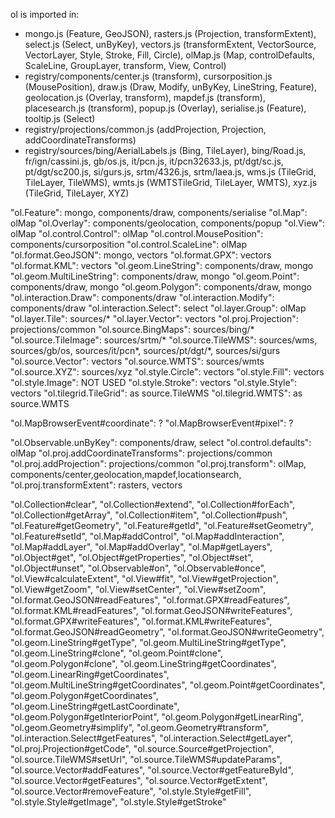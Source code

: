 ol is imported in:
* mongo.js (Feature, GeoJSON), rasters.js (Projection, transformExtent), select.js (Select, unByKey), vectors.js (transformExtent, VectorSource, VectorLayer, Style, Stroke, Fill, Circle), olMap.js (Map, controlDefaults, ScaleLine, GroupLayer, transform, View, Control)
* registry/components/center.js (transform), cursorposition.js (MousePosition), draw.js (Draw, Modify, unByKey, LineString, Feature), geolocation.js (Overlay, transform), mapdef.js (transform), placesearch.js (transform), popup.js (Overlay), serialise.js (Feature), tooltip.js (Select)
* registry/projections/common.js (addProjection, Projection, addCoordinateTransforms)
* registry/sources/bing/AerialLabels.js (Bing, TileLayer), bing/Road.js, fr/ign/cassini.js, gb/os.js, it/pcn.js, it/pcn32633.js, pt/dgt/sc.js, pt/dgt/sc200.js, si/gurs.js, srtm/4326.js, srtm/laea.js, wms.js (TileGrid, TileLayer, TileWMS), wmts.js (WMTSTileGrid, TileLayer, WMTS), xyz.js (TileGrid, TileLayer, XYZ)


"ol.Feature": mongo, components/draw, components/serialise
"ol.Map": olMap
"ol.Overlay": components/geolocation, components/popup
"ol.View": olMap
"ol.control.Control": olMap
"ol.control.MousePosition": components/cursorposition
"ol.control.ScaleLine": olMap
"ol.format.GeoJSON": mongo, vectors
"ol.format.GPX": vectors
"ol.format.KML": vectors
"ol.geom.LineString": components/draw, mongo
"ol.geom.MultiLineString": components/draw, mongo
"ol.geom.Point": components/draw, mongo
"ol.geom.Polygon": components/draw, mongo
"ol.interaction.Draw": components/draw
"ol.interaction.Modify": components/draw
"ol.interaction.Select": select
"ol.layer.Group": olMap
"ol.layer.Tile": sources/*
"ol.layer.Vector": vectors
"ol.proj.Projection": projections/common
"ol.source.BingMaps": sources/bing/*
"ol.source.TileImage": sources/srtm/*
"ol.source.TileWMS": sources/wms, sources/gb/os, sources/it/pcn*, sources/pt/dgt/*, sources/si/gurs
"ol.source.Vector": vectors
"ol.source.WMTS": sources/wmts
"ol.source.XYZ": sources/xyz
"ol.style.Circle": vectors
"ol.style.Fill": vectors
"ol.style.Image": NOT USED
"ol.style.Stroke": vectors
"ol.style.Style": vectors
"ol.tilegrid.TileGrid": as source.TileWMS
"ol.tilegrid.WMTS": as source.WMTS

"ol.MapBrowserEvent#coordinate": ?
"ol.MapBrowserEvent#pixel": ?

"ol.Observable.unByKey": components/draw, select
"ol.control.defaults": olMap
"ol.proj.addCoordinateTransforms": projections/common
"ol.proj.addProjection": projections/common
"ol.proj.transform": olMap, components/center,geolocation,mapdef,locationsearch,
"ol.proj.transformExtent": rasters, vectors


"ol.Collection#clear",
"ol.Collection#extend",
"ol.Collection#forEach",
"ol.Collection#getArray",
"ol.Collection#item",
"ol.Collection#push",
"ol.Feature#getGeometry",
"ol.Feature#getId",
"ol.Feature#setGeometry",
"ol.Feature#setId",
"ol.Map#addControl",
"ol.Map#addInteraction",
"ol.Map#addLayer",
"ol.Map#addOverlay",
"ol.Map#getLayers",
"ol.Object#get",
"ol.Object#getProperties",
"ol.Object#set",
"ol.Object#unset",
"ol.Observable#on",
"ol.Observable#once",
"ol.View#calculateExtent",
"ol.View#fit",
"ol.View#getProjection",
"ol.View#getZoom",
"ol.View#setCenter",
"ol.View#setZoom",
"ol.format.GeoJSON#readFeatures",
"ol.format.GPX#readFeatures",
"ol.format.KML#readFeatures",
"ol.format.GeoJSON#writeFeatures",
"ol.format.GPX#writeFeatures",
"ol.format.KML#writeFeatures",
"ol.format.GeoJSON#readGeometry",
"ol.format.GeoJSON#writeGeometry",
"ol.geom.LineString#getType",
"ol.geom.MultiLineString#getType",
"ol.geom.LineString#clone",
"ol.geom.Point#clone",
"ol.geom.Polygon#clone",
"ol.geom.LineString#getCoordinates",
"ol.geom.LinearRing#getCoordinates",
"ol.geom.MultiLineString#getCoordinates",
"ol.geom.Point#getCoordinates",
"ol.geom.Polygon#getCoordinates",
"ol.geom.LineString#getLastCoordinate",
"ol.geom.Polygon#getInteriorPoint",
"ol.geom.Polygon#getLinearRing",
"ol.geom.Geometry#simplify",
"ol.geom.Geometry#transform",
"ol.interaction.Select#getFeatures",
"ol.interaction.Select#getLayer",
"ol.proj.Projection#getCode",
"ol.source.Source#getProjection",
"ol.source.TileWMS#setUrl",
"ol.source.TileWMS#updateParams",
"ol.source.Vector#addFeatures",
"ol.source.Vector#getFeatureById",
"ol.source.Vector#getFeatures",
"ol.source.Vector#getExtent",
"ol.source.Vector#removeFeature",
"ol.style.Style#getFill",
"ol.style.Style#getImage",
"ol.style.Style#getStroke"
